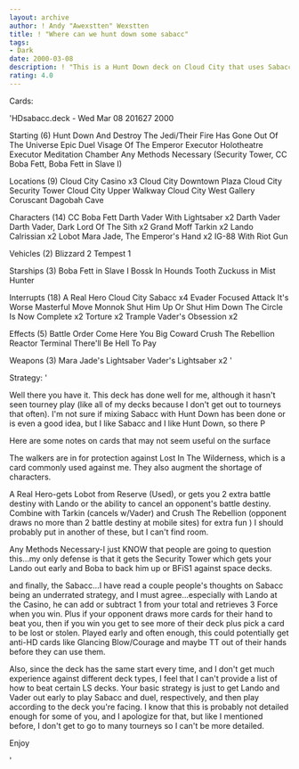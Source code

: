 ```yaml
---
layout: archive
author: ! Andy "Awexstten" Wexstten
title: ! "Where can we hunt down some sabacc"
tags:
- Dark
date: 2000-03-08
description: ! "This is a Hunt Down deck on Cloud City that uses Sabacc as well as the standard HD methods."
rating: 4.0
---
```

Cards: 

'HDsabacc.deck - Wed Mar 08 201627 2000

Starting (6)
Hunt Down And Destroy The Jedi/Their Fire Has Gone Out Of The Universe
Epic Duel
Visage Of The Emperor
Executor Holotheatre
Executor Meditation Chamber
Any Methods Necessary (Security Tower, CC Boba Fett, Boba Fett in Slave I)

Locations (9)
Cloud City Casino  x3
Cloud City Downtown Plaza
Cloud City Security Tower
Cloud City Upper Walkway
Cloud City West Gallery
Coruscant
Dagobah Cave

Characters (14)
CC Boba Fett
Darth Vader With Lightsaber x2
Darth Vader
Darth Vader, Dark Lord Of The Sith  x2
Grand Moff Tarkin  x2
Lando Calrissian  x2
Lobot
Mara Jade, The Emperor's Hand	x2
IG-88 With Riot Gun

Vehicles (2)
Blizzard 2
Tempest 1

Starships (3)
Boba Fett in Slave I
Bossk In Hounds Tooth
Zuckuss in Mist Hunter

Interrupts (18)
A Real Hero
Cloud City Sabacc  x4
Evader
Focused Attack
It's Worse
Masterful Move
Monnok
Shut Him Up Or Shut Him Down
The Circle Is Now Complete  x2
Torture  x2
Trample
Vader's Obsession  x2

Effects (5)
Battle Order
Come Here You Big Coward
Crush The Rebellion
Reactor Terminal
There'll Be Hell To Pay

Weapons (3)
Mara Jade's Lightsaber
Vader's Lightsaber  x2
'

Strategy: '

Well there you have it. This deck has done well for me, although it hasn't seen tourney play (like all of my decks because I don't get out to tourneys that often). I'm not sure if mixing Sabacc with Hunt Down has been done or is even a good idea, but I like Sabacc and I like Hunt Down, so there P

Here are some notes on cards that may not seem useful on the surface

The walkers are in for protection against Lost In The Wilderness, which is a card commonly used against me. They also augment the shortage of characters.

A Real Hero-gets Lobot from Reserve (Used), or gets you 2 extra battle destiny with Lando or the ability to cancel an opponent's battle destiny. Combine with Tarkin (cancels w/Vader) and Crush The Rebellion (opponent draws no more than 2 battle destiny at mobile sites) for extra fun ) I should probably put in another of these, but I can't find room.

Any Methods Necessary-I just KNOW that people are going to question this...my only defense is that it gets the Security Tower which gets your Lando out early and Boba to back him up or BFiS1 against space decks.

and finally, the Sabacc...I have read a couple people's thoughts on Sabacc being an underrated strategy, and I must agree...especially with Lando at the Casino, he can add or subtract 1 from your total and retrieves 3 Force when you win. Plus if your opponent draws more cards for their hand to beat you, then if you win you get to see more of their deck plus pick a card to be lost or stolen. Played early and often enough, this could potentially get anti-HD cards like Glancing Blow/Courage and maybe TT out of their hands before they can use them.

Also, since the deck has the same start every time, and I don't get much experience against different deck types, I feel that I can't provide a list of how to beat certain LS decks. Your basic strategy is just to get Lando and Vader out early to play Sabacc and duel, respectively, and then play according to the deck you're facing. I know that this is probably not detailed enough for some of you, and I apologize for that, but like I mentioned before, I don't get to go to many tourneys so I can't be more detailed.

Enjoy

'